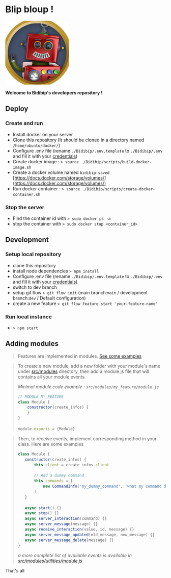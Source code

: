 # Blip bloup !

<img src="https://raw.githubusercontent.com/Unreal-Engine-FR/.github/main/resources/bidibip-icon/bidibip_close.png"  width="200" height="200">

**Welcome to Bidibip's developers repository !**

## Deploy

### Create and run

- Install docker on your server
- Clone this repository (It should be cloned in a directory named `/home/ubuntu/docker/`)
- Configure .env file (rename `./Bidibip/.env.template` to `./Bidibip/.env` and fill it with your [credentials](https://www.writebots.com/discord-bot-token))
- Create docker image : `> source ./Bidibip/scripts/build-docker-image.sh`
- Create a docker volume named `bidibip-saved` [https://docs.docker.com/storage/volumes/](https://docs.docker.com/storage/volumes/)
- Run docker container : `> source ./Bidibip/scripts/create-docker-container.sh`

### Stop the server

- Find the container id with `> sudo docker ps -a`
- stop the container with `> sudo docker stop <container_id>`


## Development

### Setup local repository

- clone this repository
- install node dependencies `> npm install`
- Configure .env file (rename `./Bidibip/.env.template` to `./Bidibip/.env` and fill it with your [credentials](https://www.writebots.com/discord-bot-token))
- switch to dev branch
- setup git flow `> git flow init` (main branch:`main` / development branch:`dev` / Default configuration)
- create a new feature `> git flow feature start 'your-feature-name'`

### Run local instance

- `> npm start`

## Adding modules

> Features are implemented in modules. [See some examples](./src/modules/)

> To create a new module, add a new folder with your module's name under [src/modules](./src/modules/) directory, then add a module.js file that will contains all your module events.
>
> *Minimal module code example : `src/modules/my_feature/module.js`*
> ```js
> // MODULE MY_FEATURE
> class Module {
>     constructor(create_infos) {
>     }
> }
> 
> module.exports = {Module}
> ``` 

> Then, to receive events, implement corresponding method in your class.
> Here are some examples
> ```js
> class Module {
>    constructor(create_infos) {
>        this.client = create_infos.client
>
>        // Add a dummy command
>        this.commands = [
>            new CommandInfo('my_dummy_command', 'what my command do').set_member_only()
>        ]
>    }
>
>    async start() {}                                              // When module is started
>    async stop() {}                                               // When module is stopped
>    async server_interaction(command) {}                              // When server command is executed
>    async server_message(message) {}                              // On received server messages=
>    async receive_interaction(value, id, message) {}              // When interaction button is clicked (interaction should have been bound before)
>    async server_message_updated(old_message, new_message) {}     // On update message on server
>    async server_message_delete(message) {}                       // On delete message on server
> }
> ```
> *a more complete list of available events is available in [src/modules/utilities/module.js](./src/modules/utilities/module.js)*

That's all